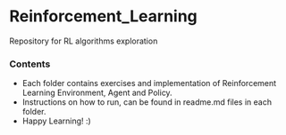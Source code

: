 # Reinforcement_Learning
Repository for RL algorithms exploration<br>

### Contents
- Each folder contains exercises and implementation of Reinforcement Learning Environment, Agent and Policy. <br>
- Instructions on how to run, can be found in readme.md files in each folder.
- Happy Learning! :) 
